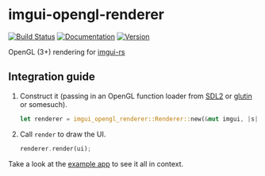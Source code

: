 # imgui-opengl-renderer

[![Build Status](https://travis-ci.org/michaelfairley/rust-imgui-opengl-renderer.svg?branch=master)](https://travis-ci.org/michaelfairley/rust-imgui-opengl-renderer)
[![Documentation](https://docs.rs/imgui-opengl-renderer/badge.svg)](https://docs.rs/imgui-opengl-renderer)
[![Version](https://img.shields.io/crates/v/imgui-opengl-renderer.svg)](https://crates.io/crates/imgui-opengl-renderer)

OpenGL (3+) rendering for [imgui-rs](https://github.com/Gekkio/imgui-rs)

## Integration guide

1. Construct it (passing in an OpenGL function loader from [SDL2](https://github.com/Rust-SDL2/rust-sdl2) or [glutin](https://github.com/tomaka/glutin) or somesuch).
   ```rust
   let renderer = imgui_opengl_renderer::Renderer::new(&mut imgui, |s| video.gl_get_proc_address(s) as _);
   ```
2. Call `render` to draw the UI.
   ```rust
   renderer.render(ui);
   ```

Take a look at the [example app](https://github.com/michaelfairley/rust-imgui-sdl2/blob/master/examples/demo.rs) to see it all in context.
